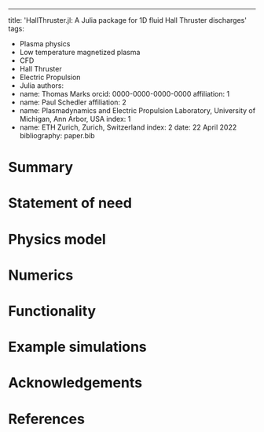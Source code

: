 ---
title: 'HallThruster.jl: A Julia package for 1D fluid Hall Thruster discharges'
tags:

  - Plasma physics
  - Low temperature magnetized plasma
  - CFD
  - Hall Thruster
  - Electric Propulsion
  - Julia
    authors:
  - name: Thomas Marks
    orcid: 0000-0000-0000-0000
    affiliation: 1 
  - name: Paul Schedler
    affiliation: 2
 - name: Plasmadynamics and Electric Propulsion Laboratory, University of Michigan, Ann Arbor, USA
   index: 1
 - name: ETH Zurich, Zurich, Switzerland
   index: 2
   date: 22 April 2022
   bibliography: paper.bib

# Summary




# Statement of need

# Physics model


# Numerics



# Functionality



# Example simulations



# Acknowledgements



# References